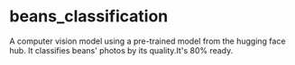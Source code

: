 # beans_classification
A computer vision model using a pre-trained model from the hugging face hub. It classifies beans' photos by its quality.It's 80% ready.
